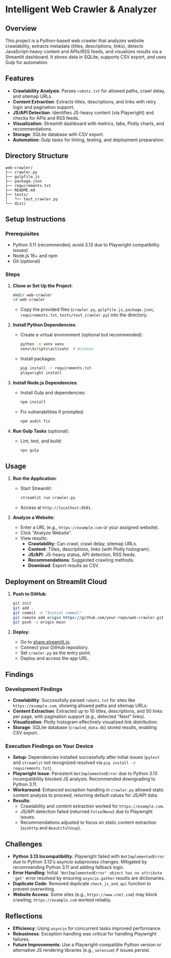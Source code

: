 # Intelligent Web Crawler & Analyzer

## Overview
This project is a Python-based web crawler that analyzes website crawlability, extracts metadata (titles, descriptions, links), detects JavaScript-heavy content and APIs/RSS feeds, and visualizes results via a Streamlit dashboard. It stores data in SQLite, supports CSV export, and uses Gulp for automation.

## Features
- **Crawlability Analysis**: Parses `robots.txt` for allowed paths, crawl delay, and sitemap URLs.
- **Content Extraction**: Extracts titles, descriptions, and links with retry logic and pagination support.
- **JS/API Detection**: Identifies JS-heavy content (via Playwright) and checks for APIs and RSS feeds.
- **Visualization**: Streamlit dashboard with metrics, tabs, Plotly charts, and recommendations.
- **Storage**: SQLite database with CSV export.
- **Automation**: Gulp tasks for linting, testing, and deployment preparation.

## Directory Structure
```
web-crawler/
├── crawler.py
├── gulpfile.js
├── package.json
├── requirements.txt
├── README.md
├── tests/
│   └── test_crawler.py
└── dist/
```

## Setup Instructions
### Prerequisites
- Python 3.11 (recommended; avoid 3.13 due to Playwright compatibility issues)
- Node.js 16+ and npm
- Git (optional)

### Steps
1. **Clone or Set Up the Project**:
   ```bash
   mkdir web-crawler
   cd web-crawler
   ```
   - Copy the provided files (`crawler.py`, `gulpfile.js`, `package.json`, `requirements.txt`, `tests/test_crawler.py`) into the directory.

2. **Install Python Dependencies**:
   - Create a virtual environment (optional but recommended):
     ```bash
     python -m venv venv
     venv\Scripts\activate  # Windows
     ```
   - Install packages:
     ```bash
     pip install -r requirements.txt
     playwright install
     ```

3. **Install Node.js Dependencies**:
   - Install Gulp and dependencies:
     ```bash
     npm install
     ```
   - Fix vulnerabilities if prompted:
     ```bash
     npm audit fix
     ```

4. **Run Gulp Tasks** (optional):
   - Lint, test, and build:
     ```bash
     npx gulp
     ```

## Usage
1. **Run the Application**:
   - Start Streamlit:
     ```bash
     streamlit run crawler.py
     ```
   - Access at `http://localhost:8501`.

2. **Analyze a Website**:
   - Enter a URL (e.g., `https://example.com` or your assigned website).
   - Click "Analyze Website".
   - View results:
     - **Crawlability**: Can crawl, crawl delay, sitemap URLs.
     - **Content**: Titles, descriptions, links (with Plotly histogram).
     - **JS/API**: JS-heavy status, API detection, RSS feeds.
     - **Recommendations**: Suggested crawling methods.
     - **Download**: Export results as CSV.

## Deployment on Streamlit Cloud
1. **Push to GitHub**:
   ```bash
   git init
   git add .
   git commit -m "Initial commit"
   git remote add origin https://github.com/your-repo/web-crawler.git
   git push -u origin main
   ```

2. **Deploy**:
   - Go to [share.streamlit.io](https://share.streamlit.io).
   - Connect your GitHub repository.
   - Set `crawler.py` as the entry point.
   - Deploy and access the app URL.

## Findings
### Development Findings
- **Crawlability**: Successfully parsed `robots.txt` for sites like `https://example.com`, showing allowed paths and sitemap URLs.
- **Content Extraction**: Extracted up to 10 titles, descriptions, and 50 links per page, with pagination support (e.g., detected "Next" links).
- **Visualization**: Plotly histogram effectively visualized link distribution.
- **Storage**: SQLite database (`crawled_data.db`) stored results, enabling CSV export.

### Execution Findings on Your Device
- **Setup**: Dependencies installed successfully after initial issues (`pytest` and `streamlit` not recognized resolved via `pip install -r requirements.txt`).
- **Playwright Issue**: Persistent `NotImplementedError` due to Python 3.13 incompatibility blocked JS analysis. Recommended downgrading to Python 3.11.
- **Workaround**: Enhanced exception handling in `crawler.py` allowed static content analysis to proceed, returning default values for JS/API data.
- **Results**:
  - Crawlability and content extraction worked for `https://example.com`.
  - JS/API detection failed (returned `False`/`None`) due to Playwright issues.
  - Recommendations adjusted to focus on static content extraction (`aiohttp` and `BeautifulSoup`).

## Challenges
- **Python 3.13 Incompatibility**: Playwright failed with `NotImplementedError` due to Python 3.13's asyncio subprocess changes. Mitigated by recommending Python 3.11 and adding fallback logic.
- **Error Handling**: Initial `'NotImplementedError' object has no attribute 'get'` error resolved by ensuring `asyncio.gather` results are dictionaries.
- **Duplicate Code**: Removed duplicate `check_js_and_api` function to prevent overwriting.
- **Website Access**: Some sites (e.g., `https://www.cnet.com`) may block crawling; `https://example.com` worked reliably.

## Reflections
- **Efficiency**: Using `asyncio` for concurrent tasks improved performance.
- **Robustness**: Exception handling was critical for handling Playwright failures.
- **Future Improvements**: Use a Playwright-compatible Python version or alternative JS rendering libraries (e.g., `selenium`) if issues persist.